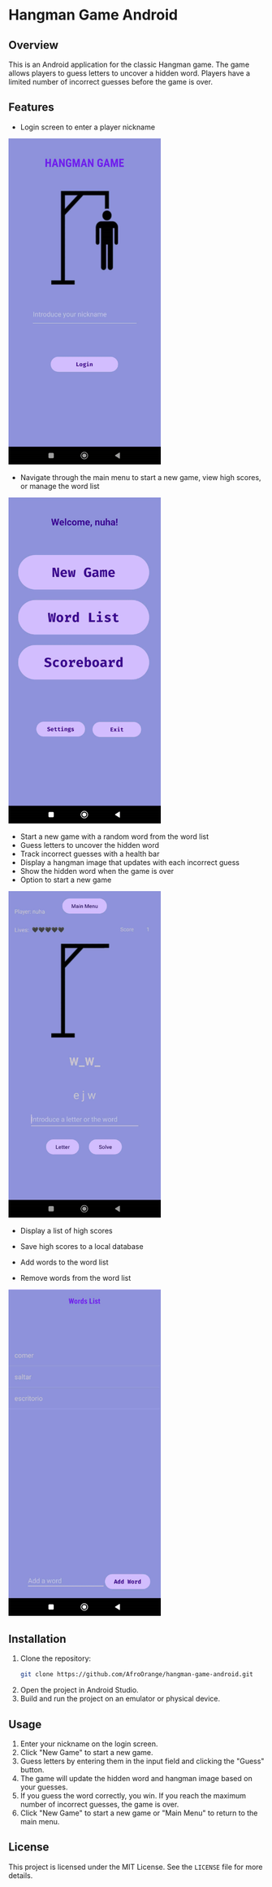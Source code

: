 # Hangman Game Android

## Overview
This is an Android application for the classic Hangman game. The game allows players to guess letters to uncover a hidden word. Players have a limited number of incorrect guesses before the game is over.

## Features
- Login screen to enter a player nickname

<img src="screenshots/login_screenshot.jpg" width="300" alt="">

- Navigate through the main menu to start a new game, view high scores, or manage the word list

<img src="screenshots/mainmenu_screenshot.jpg" width="300" alt="">

- Start a new game with a random word from the word list
- Guess letters to uncover the hidden word
- Track incorrect guesses with a health bar
- Display a hangman image that updates with each incorrect guess
- Show the hidden word when the game is over
- Option to start a new game

<img src="screenshots/game_screenshot.jpg" width="300" alt="">

- Display a list of high scores
- Save high scores to a local database

- Add words to the word list
- Remove words from the word list

<img src="screenshots/wordlist_screenshot.jpg" width="300" alt="">

## Installation
1. Clone the repository:
    ```sh
    git clone https://github.com/AfroOrange/hangman-game-android.git
    ```
2. Open the project in Android Studio.
3. Build and run the project on an emulator or physical device.

## Usage
1. Enter your nickname on the login screen.
2. Click "New Game" to start a new game.
3. Guess letters by entering them in the input field and clicking the "Guess" button.
4. The game will update the hidden word and hangman image based on your guesses.
5. If you guess the word correctly, you win. If you reach the maximum number of incorrect guesses, the game is over.
6. Click "New Game" to start a new game or "Main Menu" to return to the main menu.

## License
This project is licensed under the MIT License. See the `LICENSE` file for more details.